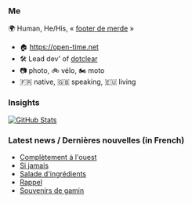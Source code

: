 ### Me

🌍 Human, He/His, « [footer de merde](https://open-time.net/post/2013/07/17/La-veritable-histoire-du-Footer-de-merde-) » 
* 🏠 https://open-time.net 
* 🛠️ Lead dev' of [dotclear](https://git.dotclear.org/dev/dotclear)
* 📷 photo, 🚲 vélo, 🏍️ moto 
* 🇫🇷 native, 🇬🇧 speaking, 🇪🇺 living

### Insights

[![GitHub Stats](https://github-readme-stats-sigma-five.vercel.app/api?username=franck-paul)](https://github.com/franck-paul)

### Latest news / Dernières nouvelles (in French)

<!-- BLOG-POST-LIST:START -->
- [Complètement à l&#39;ouest](https://open-time.net/post/2025/06/05/Completement-a-l-ouest)
- [Si jamais](https://open-time.net/post/2025/06/04/Si-jamais)
- [Salade d&#39;ingrédients](https://open-time.net/post/2025/06/03/Salade-d-ingredients)
- [Rappel](https://open-time.net/post/2025/06/02/Rappel)
- [Souvenirs de gamin](https://open-time.net/post/2025/06/01/Souvenirs-de-gamin)
<!-- BLOG-POST-LIST:END -->
